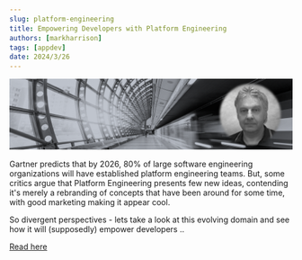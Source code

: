 ```yaml
---
slug: platform-engineering
title: Empowering Developers with Platform Engineering
authors: [markharrison]
tags: [appdev]
date: 2024/3/26
---
```


![](images/platformengineering.png)

Gartner predicts that by 2026, 80% of large software engineering organizations will have established platform engineering teams. But, some critics argue that Platform Engineering presents few new ideas, contending it's merely a rebranding of concepts that have been around for some time, with good marketing making it appear cool.

So divergent perspectives - lets take a look at this evolving domain and see how it will (supposedly) empower developers .. 

[Read here](https://markharrison.io/doc-platform-engineering/)

